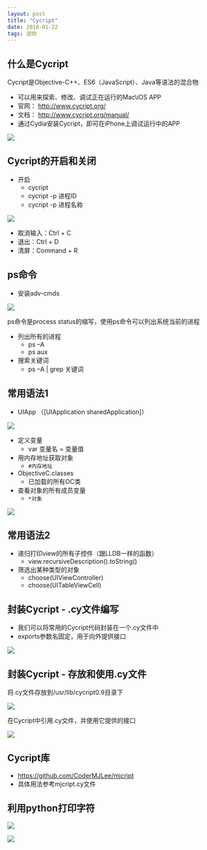 ```yaml
---
layout: post
title: "Cycript"
date: 2018-01-22
tags: 逆向
---
```


## 什么是Cycript

Cycript是Objective-C++、ES6（JavaScript）、Java等语法的混合物

* 可以用来探索、修改、调试正在运行的Mac\iOS APP
* 官网： http://www.cycript.org/
* 文档： http://www.cycript.org/manual/
* 通过Cydia安装Cycript，即可在iPhone上调试运行中的APP

![](http://otogtitz7.bkt.clouddn.com/2018-01-22-15166098213735.jpg)

## Cycript的开启和关闭

* 开启
    * cycript
    * cycript -p 进程ID
    * cycript -p 进程名称

![](http://otogtitz7.bkt.clouddn.com/2018-01-22-15166099407954.jpg)

* 取消输入：Ctrl + C
* 退出：Ctrl + D
* 清屏：Command + R

## ps命令

* 安装adv-cmds

![](http://otogtitz7.bkt.clouddn.com/2018-01-22-15166100367048.jpg)

ps命令是process status的缩写，使用ps命令可以列出系统当前的进程

* 列出所有的进程
    * ps –A
    * ps aux
* 搜索关键词
    * ps –A | grep 关键词

## 常用语法1

* UIApp （[UIApplication sharedApplication]）

![](http://otogtitz7.bkt.clouddn.com/2018-01-22-15166101582794.jpg)

* 定义变量
    * var 变量名 = 变量值
* 用内存地址获取对象
    * `#内存地址`
* ObjectiveC.classes
    * 已加载的所有OC类
* 查看对象的所有成员变量
    * `*对象`

![](http://otogtitz7.bkt.clouddn.com/2018-01-22-15166102765712.jpg)

## 常用语法2

* 递归打印view的所有子控件（跟LLDB一样的函数）
    * view.recursiveDescription().toString()
* 筛选出某种类型的对象
    * choose(UIViewController)
    * choose(UITableViewCell)

## 封装Cycript - .cy文件编写

* 我们可以将常用的Cycript代码封装在一个.cy文件中
* exports参数名固定，用于向外提供接口

![](http://otogtitz7.bkt.clouddn.com/2018-01-22-15166104113604.jpg)

## 封装Cycript - 存放和使用.cy文件

将.cy文件存放到/usr/lib/cycript0.9目录下

![](http://otogtitz7.bkt.clouddn.com/2018-01-22-15166104607678.jpg)

在Cycript中引用.cy文件，并使用它提供的接口

![](http://otogtitz7.bkt.clouddn.com/2018-01-22-15166104821399.jpg)

## Cycript库

* https://github.com/CoderMJLee/mjcript
* 具体用法参考mjcript.cy文件

## 利用python打印字符

![](http://otogtitz7.bkt.clouddn.com/2018-01-22-15166105772382.jpg)

![](http://otogtitz7.bkt.clouddn.com/2018-01-22-15166105824565.jpg)






